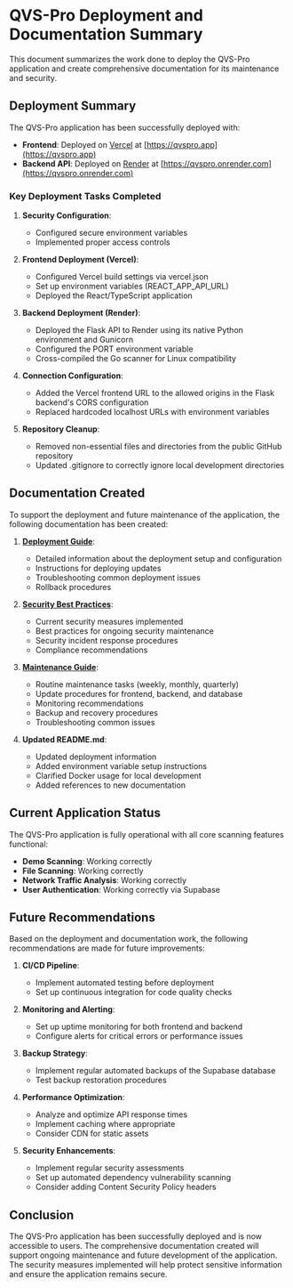 # QVS-Pro Deployment and Documentation Summary

This document summarizes the work done to deploy the QVS-Pro application and create comprehensive documentation for its maintenance and security.

## Deployment Summary

The QVS-Pro application has been successfully deployed with:

- **Frontend**: Deployed on [Vercel](https://vercel.com) at [https://qvspro.app](https://qvspro.app)
- **Backend API**: Deployed on [Render](https://render.com) at [https://qvspro.onrender.com](https://qvspro.onrender.com)

### Key Deployment Tasks Completed

1. **Security Configuration**:
   - Configured secure environment variables
   - Implemented proper access controls

2. **Frontend Deployment (Vercel)**:
   - Configured Vercel build settings via vercel.json
   - Set up environment variables (REACT_APP_API_URL)
   - Deployed the React/TypeScript application

3. **Backend Deployment (Render)**:
   - Deployed the Flask API to Render using its native Python environment and Gunicorn
   - Configured the PORT environment variable
   - Cross-compiled the Go scanner for Linux compatibility

4. **Connection Configuration**:
   - Added the Vercel frontend URL to the allowed origins in the Flask backend's CORS configuration
   - Replaced hardcoded localhost URLs with environment variables

5. **Repository Cleanup**:
   - Removed non-essential files and directories from the public GitHub repository
   - Updated .gitignore to correctly ignore local development directories

## Documentation Created

To support the deployment and future maintenance of the application, the following documentation has been created:

1. **[Deployment Guide](DEPLOYMENT.md)**:
   - Detailed information about the deployment setup and configuration
   - Instructions for deploying updates
   - Troubleshooting common deployment issues
   - Rollback procedures

2. **[Security Best Practices](SECURITY.md)**:
   - Current security measures implemented
   - Best practices for ongoing security maintenance
   - Security incident response procedures
   - Compliance recommendations

3. **[Maintenance Guide](MAINTENANCE.md)**:
   - Routine maintenance tasks (weekly, monthly, quarterly)
   - Update procedures for frontend, backend, and database
   - Monitoring recommendations
   - Backup and recovery procedures
   - Troubleshooting common issues

4. **Updated README.md**:
   - Updated deployment information
   - Added environment variable setup instructions
   - Clarified Docker usage for local development
   - Added references to new documentation

## Current Application Status

The QVS-Pro application is fully operational with all core scanning features functional:

- **Demo Scanning**: Working correctly
- **File Scanning**: Working correctly
- **Network Traffic Analysis**: Working correctly
- **User Authentication**: Working correctly via Supabase

## Future Recommendations

Based on the deployment and documentation work, the following recommendations are made for future improvements:

1. **CI/CD Pipeline**:
   - Implement automated testing before deployment
   - Set up continuous integration for code quality checks

2. **Monitoring and Alerting**:
   - Set up uptime monitoring for both frontend and backend
   - Configure alerts for critical errors or performance issues

3. **Backup Strategy**:
   - Implement regular automated backups of the Supabase database
   - Test backup restoration procedures

4. **Performance Optimization**:
   - Analyze and optimize API response times
   - Implement caching where appropriate
   - Consider CDN for static assets

5. **Security Enhancements**:
   - Implement regular security assessments
   - Set up automated dependency vulnerability scanning
   - Consider adding Content Security Policy headers

## Conclusion

The QVS-Pro application has been successfully deployed and is now accessible to users. The comprehensive documentation created will support ongoing maintenance and future development of the application. The security measures implemented will help protect sensitive information and ensure the application remains secure.

